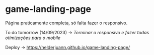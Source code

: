 # game-landing-page

Página praticamente completa, só falta fazer o responsivo.

To do tomorrow (14/09/2023) -> *Terminar o responsivo e fazer todas otimizações para o mobile*

Deploy -> https://helderjuann.github.io/game-landing-page/
